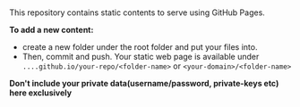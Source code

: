 # 
This repository contains static contents to serve using GitHub Pages.

**To add a new content:**
- create a new folder under the root folder and put your files into.
- Then, commit and push. Your static web page is available under `....github.io/your-repo/<folder-name>` or `<your-domain>/<folder-name>`

**Don't include your private data(username/password, private-keys etc) here exclusively**
